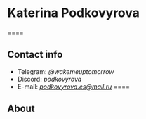 # **Katerina Podkovyrova**
====
## **Contact info**
+ Telegram: *@wakemeuptomorrow*
+ Discord: *podkovyrova*
+ E-mail: *podkovyrova.es@mail.ru*
====
## **About**

